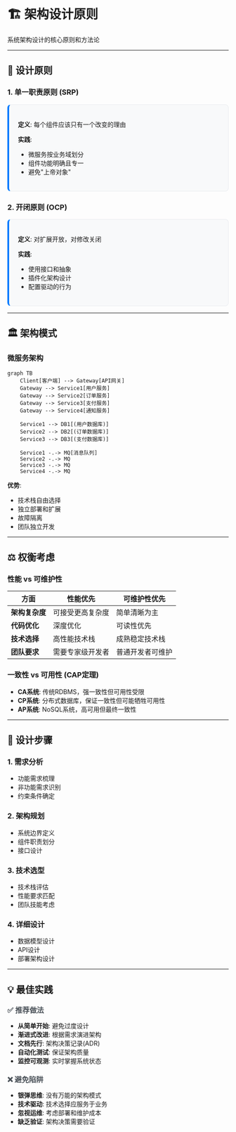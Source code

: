 # 🏗️ 架构设计原则

系统架构设计的核心原则和方法论

---

## 🎯 设计原则

### 1. 单一职责原则 (SRP)

<div class="principle-card">

**定义**: 每个组件应该只有一个改变的理由

**实践**:
- 微服务按业务域划分
- 组件功能明确且专一
- 避免"上帝对象"

</div>

### 2. 开闭原则 (OCP)

<div class="principle-card">

**定义**: 对扩展开放，对修改关闭

**实践**:
- 使用接口和抽象
- 插件化架构设计
- 配置驱动的行为

</div>

---

## 🏛️ 架构模式

### 微服务架构

```mermaid
graph TB
    Client[客户端] --> Gateway[API网关]
    Gateway --> Service1[用户服务]
    Gateway --> Service2[订单服务]
    Gateway --> Service3[支付服务]
    Gateway --> Service4[通知服务]
    
    Service1 --> DB1[(用户数据库)]
    Service2 --> DB2[(订单数据库)]
    Service3 --> DB3[(支付数据库)]
    
    Service1 -.-> MQ[消息队列]
    Service2 -.-> MQ
    Service3 -.-> MQ
    Service4 -.-> MQ
```

**优势**:
- 技术栈自由选择
- 独立部署和扩展
- 故障隔离
- 团队独立开发

---

## ⚖️ 权衡考虑

### 性能 vs 可维护性

| 方面 | 性能优先 | 可维护性优先 |
|------|---------|-------------|
| **架构复杂度** | 可接受更高复杂度 | 简单清晰为主 |
| **代码优化** | 深度优化 | 可读性优先 |
| **技术选择** | 高性能技术栈 | 成熟稳定技术栈 |
| **团队要求** | 需要专家级开发者 | 普通开发者可维护 |

### 一致性 vs 可用性 (CAP定理)

- **CA系统**: 传统RDBMS，强一致性但可用性受限
- **CP系统**: 分布式数据库，保证一致性但可能牺牲可用性
- **AP系统**: NoSQL系统，高可用但最终一致性

---

## 📐 设计步骤

### 1. 需求分析
- 功能需求梳理
- 非功能需求识别
- 约束条件确定

### 2. 架构规划
- 系统边界定义
- 组件职责划分
- 接口设计

### 3. 技术选型
- 技术栈评估
- 性能要求匹配
- 团队技能考虑

### 4. 详细设计
- 数据模型设计
- API设计
- 部署架构设计

---

## 💡 最佳实践

<div class="best-practices">

### ✅ 推荐做法

- **从简单开始**: 避免过度设计
- **渐进式改进**: 根据需求演进架构
- **文档先行**: 架构决策记录(ADR)
- **自动化测试**: 保证架构质量
- **监控可观测**: 实时掌握系统状态

### ❌ 避免陷阱

- **银弹思维**: 没有万能的架构模式
- **技术驱动**: 技术选择应服务于业务
- **忽视运维**: 考虑部署和维护成本
- **缺乏验证**: 架构决策需要验证

</div>

<style>
.principle-card {
  background: #f8f9fa;
  border: 1px solid #e9ecef;
  border-radius: 8px;
  padding: 20px;
  margin: 15px 0;
  border-left: 4px solid #007bff;
}

.best-practices {
  margin: 20px 0;
}

.best-practices h3 {
  color: #495057;
  margin: 20px 0 10px 0;
}

.topic-overview {
  margin: 30px 0;
}

.topic-overview h3 {
  color: #495057;
  margin: 20px 0 10px 0;
}
</style>
